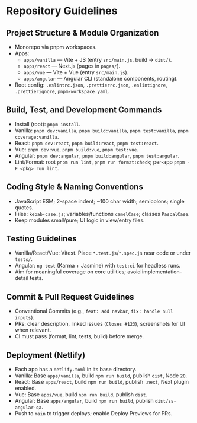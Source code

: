 # Repository Guidelines

## Project Structure & Module Organization
- Monorepo via pnpm workspaces.
- Apps:
  - `apps/vanilla` — Vite + JS (entry `src/main.js`, build → `dist/`).
  - `apps/react` — Next.js (pages in `pages/`).
  - `apps/vue` — Vite + Vue (entry `src/main.js`).
  - `apps/angular` — Angular CLI (standalone components, routing).
- Root config: `.eslintrc.json`, `.prettierrc.json`, `.eslintignore`, `.prettierignore`, `pnpm-workspace.yaml`.

## Build, Test, and Development Commands
- Install (root): `pnpm install`.
- Vanilla: `pnpm dev:vanilla`, `pnpm build:vanilla`, `pnpm test:vanilla`, `pnpm coverage:vanilla`.
- React: `pnpm dev:react`, `pnpm build:react`, `pnpm test:react`.
- Vue: `pnpm dev:vue`, `pnpm build:vue`, `pnpm test:vue`.
- Angular: `pnpm dev:angular`, `pnpm build:angular`, `pnpm test:angular`.
- Lint/Format: root `pnpm run lint`, `pnpm run format:check`; per-app `pnpm -F <pkg> run lint`.

## Coding Style & Naming Conventions
- JavaScript ESM; 2-space indent; ~100 char width; semicolons; single quotes.
- Files: `kebab-case.js`; variables/functions `camelCase`; classes `PascalCase`.
- Keep modules small/pure; UI logic in view/entry files.

## Testing Guidelines
- Vanilla/React/Vue: Vitest. Place `*.test.js`/`*.spec.js` near code or under `tests/`.
- Angular: `ng test` (Karma + Jasmine) with `test:ci` for headless runs.
- Aim for meaningful coverage on core utilities; avoid implementation-detail tests.

## Commit & Pull Request Guidelines
- Conventional Commits (e.g., `feat: add navbar`, `fix: handle null inputs`).
- PRs: clear description, linked issues (`Closes #123`), screenshots for UI when relevant.
- CI must pass (format, lint, tests, build) before merge.

## Deployment (Netlify)
- Each app has a `netlify.toml` in its base directory.
- Vanilla: Base `apps/vanilla`, build `npm run build`, publish `dist`, Node `20`.
- React: Base `apps/react`, build `npm run build`, publish `.next`, Next plugin enabled.
- Vue: Base `apps/vue`, build `npm run build`, publish `dist`.
- Angular: Base `apps/angular`, build `npm run build`, publish `dist/ss-angular-qa`.
- Push to `main` to trigger deploys; enable Deploy Previews for PRs.
